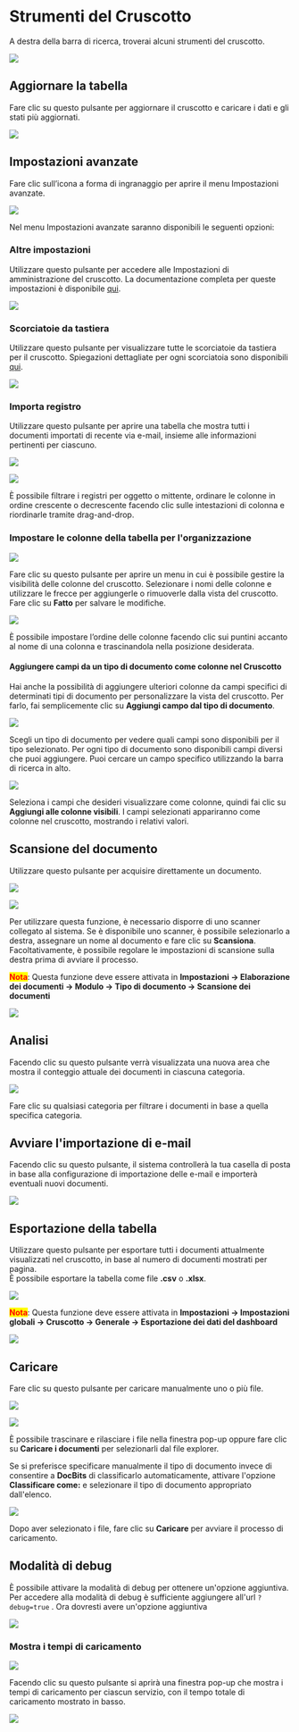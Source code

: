 # Strumenti del Cruscotto

A destra della barra di ricerca, troverai alcuni strumenti del cruscotto.

![](https://raw.githubusercontent.com/Fellow-Consulting-AG/docbits/refs/heads/main/readme/.gitbook/assets/dashboard_tools_1.png)

## Aggiornare la tabella

Fare clic su questo pulsante per aggiornare il cruscotto e caricare i dati e gli stati più aggiornati.

![](https://raw.githubusercontent.com/Fellow-Consulting-AG/docbits/refs/heads/main/readme/.gitbook/assets/dashboard_tools_2.png)

## Impostazioni avanzate

Fare clic sull’icona a forma di ingranaggio per aprire il menu Impostazioni avanzate.

![](https://raw.githubusercontent.com/Fellow-Consulting-AG/docbits/refs/heads/main/readme/.gitbook/assets/dashboard_tools_8.png)

Nel menu Impostazioni avanzate saranno disponibili le seguenti opzioni:

### Altre impostazioni

Utilizzare questo pulsante per accedere alle Impostazioni di amministrazione del cruscotto. La documentazione completa per queste impostazioni è disponibile [qui](../../../administration-and-setup/settings/global-settings/cruscotto/).

![](https://raw.githubusercontent.com/Fellow-Consulting-AG/docbits/refs/heads/main/readme/.gitbook/assets/dashboard_tools_3.png)

### Scorciatoie da tastiera

Utilizzare questo pulsante per visualizzare tutte le scorciatoie da tastiera per il cruscotto. Spiegazioni dettagliate per ogni scorciatoia sono disponibili [qui](keyboard-shortcuts.md).

![](https://raw.githubusercontent.com/Fellow-Consulting-AG/docbits/refs/heads/main/readme/.gitbook/assets/dashboard_tools_9.png)

### Importa registro

Utilizzare questo pulsante per aprire una tabella che mostra tutti i documenti importati di recente via e-mail, insieme alle informazioni pertinenti per ciascuno.

![](https://raw.githubusercontent.com/Fellow-Consulting-AG/docbits/refs/heads/main/readme/.gitbook/assets/dashboard_tools_10.png)

![](https://raw.githubusercontent.com/Fellow-Consulting-AG/docbits/refs/heads/main/readme/.gitbook/assets/dashboard_tools_15.png)

È possibile filtrare i registri per oggetto o mittente, ordinare le colonne in ordine crescente o decrescente facendo clic sulle intestazioni di colonna e riordinarle tramite drag-and-drop.

### Impostare le colonne della tabella per l'organizzazione

![](https://raw.githubusercontent.com/Fellow-Consulting-AG/docbits/refs/heads/main/readme/.gitbook/assets/dashboard_tools_11.png)

Fare clic su questo pulsante per aprire un menu in cui è possibile gestire la visibilità delle colonne del cruscotto. Selezionare i nomi delle colonne e utilizzare le frecce per aggiungerle o rimuoverle dalla vista del cruscotto. Fare clic su **Fatto** per salvare le modifiche.

![](https://raw.githubusercontent.com/Fellow-Consulting-AG/docbits/refs/heads/main/readme/.gitbook/assets/dashborad_tools_22.png)

È possibile impostare l’ordine delle colonne facendo clic sui puntini accanto al nome di una colonna e trascinandola nella posizione desiderata.

#### Aggiungere campi da un tipo di documento come colonne nel Cruscotto

Hai anche la possibilità di aggiungere ulteriori colonne da campi specifici di determinati tipi di documento per personalizzare la vista del cruscotto. Per farlo, fai semplicemente clic su **Aggiungi campo dal tipo di documento**.

![](https://raw.githubusercontent.com/Fellow-Consulting-AG/docbits/refs/heads/main/readme/.gitbook/assets/dashborad_tools_21.png)

Scegli un tipo di documento per vedere quali campi sono disponibili per il tipo selezionato. Per ogni tipo di documento sono disponibili campi diversi che puoi aggiungere. Puoi cercare un campo specifico utilizzando la barra di ricerca in alto.

![](https://raw.githubusercontent.com/Fellow-Consulting-AG/docbits/refs/heads/main/readme/.gitbook/assets/dashboard_tools_19.png)

Seleziona i campi che desideri visualizzare come colonne, quindi fai clic su **Aggiungi alle colonne visibili**. I campi selezionati appariranno come colonne nel cruscotto, mostrando i relativi valori.

## Scansione del documento

Utilizzare questo pulsante per acquisire direttamente un documento.

![](https://raw.githubusercontent.com/Fellow-Consulting-AG/docbits/refs/heads/main/readme/.gitbook/assets/dashboard_tools_4.png)

![](https://raw.githubusercontent.com/Fellow-Consulting-AG/docbits/refs/heads/main/readme/.gitbook/assets/dashboard_tools_17.png)

Per utilizzare questa funzione, è necessario disporre di uno scanner collegato al sistema. Se è disponibile uno scanner, è possibile selezionarlo a destra, assegnare un nome al documento e fare clic su **Scansiona**. Facoltativamente, è possibile regolare le impostazioni di scansione sulla destra prima di avviare il processo.

<mark style="color:red;">**Nota**</mark>: Questa funzione deve essere attivata in **Impostazioni -> Elaborazione dei documenti -> Modulo -> Tipo di documento -> Scansione dei documenti**

![](https://raw.githubusercontent.com/Fellow-Consulting-AG/docbits/refs/heads/main/readme/.gitbook/assets/dashboard_tools_27.png)

## Analisi

Facendo clic su questo pulsante verrà visualizzata una nuova area che mostra il conteggio attuale dei documenti in ciascuna categoria.

![](https://raw.githubusercontent.com/Fellow-Consulting-AG/docbits/refs/heads/main/readme/.gitbook/assets/dashboard_tools_14.png)

Fare clic su qualsiasi categoria per filtrare i documenti in base a quella specifica categoria.

## Avviare l'importazione di e-mail

Facendo clic su questo pulsante, il sistema controllerà la tua casella di posta in base alla configurazione di importazione delle e-mail e importerà eventuali nuovi documenti.

![](https://raw.githubusercontent.com/Fellow-Consulting-AG/docbits/refs/heads/main/readme/.gitbook/assets/dashboard_tools_6.png)

## Esportazione della tabella

Utilizzare questo pulsante per esportare tutti i documenti attualmente visualizzati nel cruscotto, in base al numero di documenti mostrati per pagina.\
È possibile esportare la tabella come file **.csv** o **.xlsx**.

![](https://raw.githubusercontent.com/Fellow-Consulting-AG/docbits/refs/heads/main/readme/.gitbook/assets/dashboard_settings_3.png)

<mark style="color:red;">**Nota**</mark>: Questa funzione deve essere attivata in **Impostazioni -> Impostazioni globali -> Cruscotto -> Generale -> Esportazione dei dati del dashboard**

![](https://raw.githubusercontent.com/Fellow-Consulting-AG/docbits/refs/heads/main/readme/.gitbook/assets/dashboard_tools_26.png)

## Caricare

Fare clic su questo pulsante per caricare manualmente uno o più file.

![](https://raw.githubusercontent.com/Fellow-Consulting-AG/docbits/refs/heads/main/readme/.gitbook/assets/dashboard_tools_7.png)

![](https://raw.githubusercontent.com/Fellow-Consulting-AG/docbits/refs/heads/main/readme/.gitbook/assets/dashboard_tools_16.png)

È possibile trascinare e rilasciare i file nella finestra pop-up oppure fare clic su **Caricare i documenti** per selezionarli dal file explorer.

Se si preferisce specificare manualmente il tipo di documento invece di consentire a **DocBits** di classificarlo automaticamente, attivare l'opzione **Classificare come:** e selezionare il tipo di documento appropriato dall'elenco.

![](https://raw.githubusercontent.com/Fellow-Consulting-AG/docbits/refs/heads/main/readme/.gitbook/assets/dashboard_tools_5.png)

Dopo aver selezionato i file, fare clic su **Caricare** per avviare il processo di caricamento.

## Modalità di debug

È possibile attivare la modalità di debug per ottenere un'opzione aggiuntiva.\
Per accedere alla modalità di debug è sufficiente aggiungere all'url `?debug=true` . Ora dovresti avere un'opzione aggiuntiva

![](https://raw.githubusercontent.com/Fellow-Consulting-AG/docbits/refs/heads/main/readme/.gitbook/assets/dashboard_tools_24.png)

### Mostra i tempi di caricamento

![](https://raw.githubusercontent.com/Fellow-Consulting-AG/docbits/refs/heads/main/readme/.gitbook/assets/dashboard_tools_20.png)

Facendo clic su questo pulsante si aprirà una finestra pop-up che mostra i tempi di caricamento per ciascun servizio, con il tempo totale di caricamento mostrato in basso.

![](https://raw.githubusercontent.com/Fellow-Consulting-AG/docbits/refs/heads/main/readme/.gitbook/assets/dashboard_tools_23.png)
